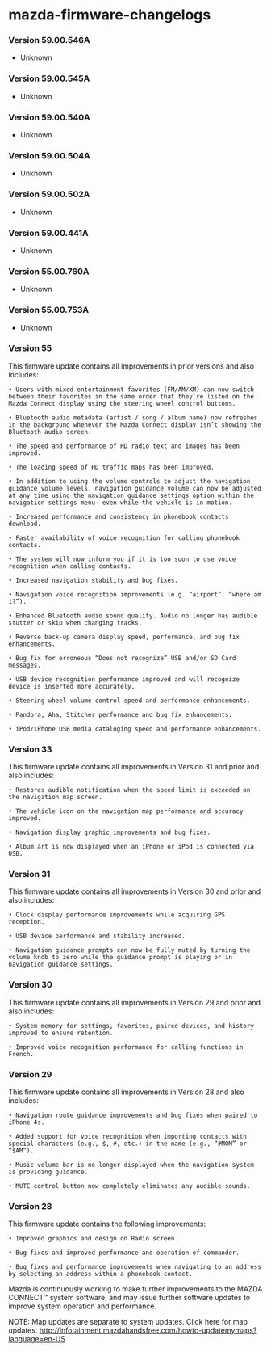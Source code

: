 # mazda-firmware-changelogs



### Version 59.00.546A

- Unknown



### Version 59.00.545A

- Unknown



### Version 59.00.540A

- Unknown



### Version 59.00.504A

- Unknown



### Version 59.00.502A

- Unknown



### Version 59.00.441A

- Unknown



### Version 55.00.760A

- Unknown



### Version 55.00.753A

- Unknown



### Version 55

This firmware update contains all improvements in prior versions and also includes:

    • Users with mixed entertainment favorites (FM/AM/XM) can now switch between their favorites in the same order that they’re listed on the Mazda Connect display using the steering wheel control buttons.

    • Bluetooth audio metadata (artist / song / album name) now refreshes in the background whenever the Mazda Connect display isn’t showing the Bluetooth audio screen.

    • The speed and performance of HD radio text and images has been improved.

    • The loading speed of HD traffic maps has been improved.

    • In addition to using the volume controls to adjust the navigation guidance volume levels, navigation guidance volume can now be adjusted at any time using the navigation guidance settings option within the navigation settings menu- even while the vehicle is in motion.

    • Increased performance and consistency in phonebook contacts download.

    • Faster availability of voice recognition for calling phonebook contacts.

    • The system will now inform you if it is too soon to use voice recognition when calling contacts.

    • Increased navigation stability and bug fixes.

    • Navigation voice recognition improvements (e.g. “airport”, “where am i?”).

    • Enhanced Bluetooth audio sound quality. Audio no longer has audible stutter or skip when changing tracks.

    • Reverse back-up camera display speed, performance, and bug fix enhancements.

    • Bug fix for erroneous “Does not recognize” USB and/or SD Card messages.

    • USB device recognition performance improved and will recognize device is inserted more accurately.

    • Steering wheel volume control speed and performance enhancements.

    • Pandora, Aha, Stitcher performance and bug fix enhancements.

    • iPod/iPhone USB media cataloging speed and performance enhancements.




### Version 33

This firmware update contains all improvements in Version 31 and prior and also includes:

    • Restores audible notification when the speed limit is exceeded on the navigation map screen.

    • The vehicle icon on the navigation map performance and accuracy improved.

    • Navigation display graphic improvements and bug fixes.

    • Album art is now displayed when an iPhone or iPod is connected via USB.




### Version 31

This firmware update contains all improvements in Version 30 and prior and also includes:

    • Clock display performance improvements while acquiring GPS reception.

    • USB device performance and stability increased.

    • Navigation guidance prompts can now be fully muted by turning the volume knob to zero while the guidance prompt is playing or in navigation guidance settings.




### Version 30

This firmware update contains all improvements in Version 29 and prior and also includes:

    • System memory for settings, favorites, paired devices, and history improved to ensure retention.

    • Improved voice recognition performance for calling functions in French.




### Version 29

This firmware update contains all improvements in Version 28 and also includes:

    • Navigation route guidance improvements and bug fixes when paired to iPhone 4s.

    • Added support for voice recognition when importing contacts with special characters (e.g., $, #, etc.) in the name (e.g., “#MOM” or “$AM”).

    • Music volume bar is no longer displayed when the navigation system is providing guidance.

    • MUTE control button now completely eliminates any audible sounds.




### Version 28

This firmware update contains the following improvements:

    • Improved graphics and design on Radio screen.

    • Bug fixes and improved performance and operation of commander.

    • Bug fixes and performance improvements when navigating to an address by selecting an address within a phonebook contact.






Mazda is continuously working to make further improvements to the MAZDA CONNECT™ system software, and may issue further software updates to improve system operation and performance.

NOTE: Map updates are separate to system updates. Click here for map updates. http://infotainment.mazdahandsfree.com/howto-updatemymaps?language=en-US